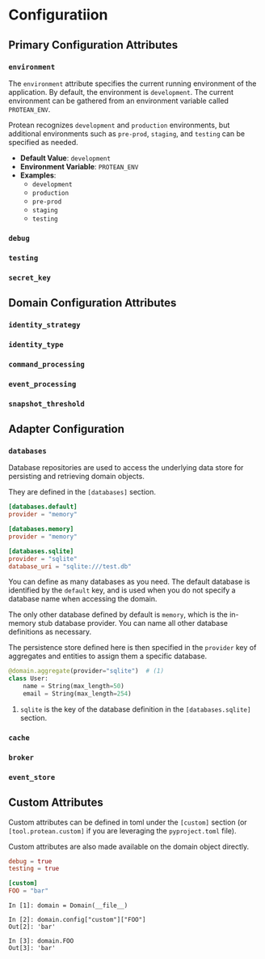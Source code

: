 # Configuratiion

## Primary Configuration Attributes

### `environment`

The `environment` attribute specifies the current running environment of the
application. By default, the environment is `development`. The current
environment can be gathered from an environment variable called `PROTEAN_ENV`.

Protean recognizes `development` and `production` environments, but additional
environments such as `pre-prod`, `staging`, and `testing` can be specified as
needed.

- **Default Value**: `development`
- **Environment Variable**: `PROTEAN_ENV`
- **Examples**:
  - `development`
  - `production`
  - `pre-prod`
  - `staging`
  - `testing`

### `debug`

### `testing`

### `secret_key`

## Domain Configuration Attributes

### `identity_strategy`

### `identity_type`

### `command_processing`

### `event_processing`

### `snapshot_threshold`

## Adapter Configuration

### `databases`

Database repositories are used to access the underlying data store for
persisting and retrieving domain objects.

They are defined in the `[databases]` section.

```toml hl_lines="1 4 7"
[databases.default]
provider = "memory"

[databases.memory]
provider = "memory"

[databases.sqlite]
provider = "sqlite"
database_uri = "sqlite:///test.db"
```

You can define as many databases as you need. The default database is identified
by the `default` key, and is used when you do not specify a database name when
accessing the domain.

The only other database defined by default is `memory`, which is the in-memory
stub database provider. You can name all other database definitions as
necessary.

The persistence store defined here is then specified in the `provider` key of
aggregates and entities to assign them a specific database.

```python hl_lines="1"
@domain.aggregate(provider="sqlite")  # (1)
class User:
    name = String(max_length=50)
    email = String(max_length=254)
```

1. `sqlite` is the key of the database definition in the `[databases.sqlite]`
section.

### `cache`

### `broker`

### `event_store`

## Custom Attributes

Custom attributes can be defined in toml under the `[custom]` section (or
`[tool.protean.custom]` if you are leveraging the `pyproject.toml` file).

Custom attributes are also made available on the domain object directly.

```toml hl_lines="5"
debug = true
testing = true

[custom]
FOO = "bar"
```

```shell hl_lines="3-4 6-7"
In [1]: domain = Domain(__file__)

In [2]: domain.config["custom"]["FOO"]
Out[2]: 'bar'

In [3]: domain.FOO
Out[3]: 'bar'
```
